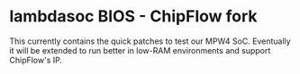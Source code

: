 # lambdasoc BIOS - ChipFlow fork

This currently contains the quick patches to test our MPW4 SoC. Eventually it will be extended to run better in low-RAM environments and support ChipFlow's IP.
